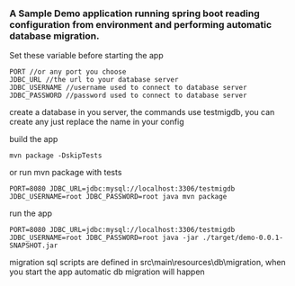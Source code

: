 ### A Sample Demo application running spring boot reading configuration from environment and performing automatic database migration.

Set these variable before starting the app 
```
PORT //or any port you choose
JDBC_URL //the url to your database server
JDBC_USERNAME //username used to connect to database server
JDBC_PASSWORD //password used to connect to database server
```

create a database in you server, the commands use testmigdb, you can create any just replace the name in your config

build the app
```
mvn package -DskipTests
```
or run mvn package with tests
```
PORT=8080 JDBC_URL=jdbc:mysql://localhost:3306/testmigdb JDBC_USERNAME=root JDBC_PASSWORD=root java mvn package
```

run the app
```
PORT=8080 JDBC_URL=jdbc:mysql://localhost:3306/testmigdb JDBC_USERNAME=root JDBC_PASSWORD=root java -jar ./target/demo-0.0.1-SNAPSHOT.jar
```
migration sql scripts are defined in src\main\resources\db\migration,
when you start the app automatic db migration will happen
